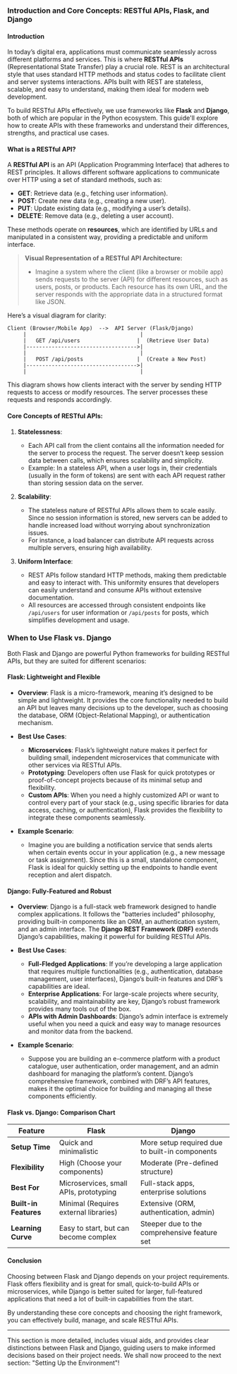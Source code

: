 ### **Introduction and Core Concepts: RESTful APIs, Flask, and Django**

#### **Introduction**

In today’s digital era, applications must communicate seamlessly across different platforms and services. This is where **RESTful APIs** (Representational State Transfer) play a crucial role. REST is an architectural style that uses standard HTTP methods and status codes to facilitate client and server systems interactions. APIs built with REST are stateless, scalable, and easy to understand, making them ideal for modern web development.

To build RESTful APIs effectively, we use frameworks like **Flask** and **Django**, both of which are popular in the Python ecosystem. This guide'll explore how to create APIs with these frameworks and understand their differences, strengths, and practical use cases.

#### **What is a RESTful API?**

A **RESTful API** is an API (Application Programming Interface) that adheres to REST principles. It allows different software applications to communicate over HTTP using a set of standard methods, such as:

- **GET**: Retrieve data (e.g., fetching user information).
- **POST**: Create new data (e.g., creating a new user).
- **PUT**: Update existing data (e.g., modifying a user’s details).
- **DELETE**: Remove data (e.g., deleting a user account).

These methods operate on **resources**, which are identified by URLs and manipulated in a consistent way, providing a predictable and uniform interface. 

> **Visual Representation of a RESTful API Architecture:**
> - Imagine a system where the client (like a browser or mobile app) sends requests to the server (API) for different resources, such as users, posts, or products. Each resource has its own URL, and the server responds with the appropriate data in a structured format like JSON.

Here’s a visual diagram for clarity:

```
Client (Browser/Mobile App)  -->  API Server (Flask/Django)
     |                                    |
     |   GET /api/users                  |  (Retrieve User Data)
     |----------------------------------->|
     |                                    |
     |   POST /api/posts                 |  (Create a New Post)
     |----------------------------------->|
     |                                    |
```

This diagram shows how clients interact with the server by sending HTTP requests to access or modify resources. The server processes these requests and responds accordingly.

#### **Core Concepts of RESTful APIs:**

1. **Statelessness**:
   - Each API call from the client contains all the information needed for the server to process the request. The server doesn’t keep session data between calls, which ensures scalability and simplicity.
   - Example: In a stateless API, when a user logs in, their credentials (usually in the form of tokens) are sent with each API request rather than storing session data on the server.

2. **Scalability**:
   - The stateless nature of RESTful APIs allows them to scale easily. Since no session information is stored, new servers can be added to handle increased load without worrying about synchronization issues.
   - For instance, a load balancer can distribute API requests across multiple servers, ensuring high availability.

3. **Uniform Interface**:
   - REST APIs follow standard HTTP methods, making them predictable and easy to interact with. This uniformity ensures that developers can easily understand and consume APIs without extensive documentation.
   - All resources are accessed through consistent endpoints like `/api/users` for user information or `/api/posts` for posts, which simplifies development and usage.

### **When to Use Flask vs. Django**

Both Flask and Django are powerful Python frameworks for building RESTful APIs, but they are suited for different scenarios:

#### **Flask**: Lightweight and Flexible
- **Overview**: Flask is a micro-framework, meaning it’s designed to be simple and lightweight. It provides the core functionality needed to build an API but leaves many decisions up to the developer, such as choosing the database, ORM (Object-Relational Mapping), or authentication mechanism.
- **Best Use Cases**:
  - **Microservices**: Flask’s lightweight nature makes it perfect for building small, independent microservices that communicate with other services via RESTful APIs.
  - **Prototyping**: Developers often use Flask for quick prototypes or proof-of-concept projects because of its minimal setup and flexibility.
  - **Custom APIs**: When you need a highly customized API or want to control every part of your stack (e.g., using specific libraries for data access, caching, or authentication), Flask provides the flexibility to integrate these components seamlessly.

- **Example Scenario**: 
  - Imagine you are building a notification service that sends alerts when certain events occur in your application (e.g., a new message or task assignment). Since this is a small, standalone component, Flask is ideal for quickly setting up the endpoints to handle event reception and alert dispatch.

#### **Django**: Fully-Featured and Robust
- **Overview**: Django is a full-stack web framework designed to handle complex applications. It follows the "batteries included" philosophy, providing built-in components like an ORM, an authentication system, and an admin interface. The **Django REST Framework (DRF)** extends Django’s capabilities, making it powerful for building RESTful APIs.
- **Best Use Cases**:
  - **Full-Fledged Applications**: If you’re developing a large application that requires multiple functionalities (e.g., authentication, database management, user interfaces), Django’s built-in features and DRF’s capabilities are ideal.
  - **Enterprise Applications**: For large-scale projects where security, scalability, and maintainability are key, Django’s robust framework provides many tools out of the box.
  - **APIs with Admin Dashboards**: Django’s admin interface is extremely useful when you need a quick and easy way to manage resources and monitor data from the backend.

- **Example Scenario**:
  - Suppose you are building an e-commerce platform with a product catalogue, user authentication, order management, and an admin dashboard for managing the platform’s content. Django’s comprehensive framework, combined with DRF’s API features, makes it the optimal choice for building and managing all these components efficiently.

#### **Flask vs. Django: Comparison Chart**

| Feature                | Flask                                   | Django                                   |
|------------------------|-----------------------------------------|-----------------------------------------|
| **Setup Time**         | Quick and minimalistic                 | More setup required due to built-in components |
| **Flexibility**        | High (Choose your components)          | Moderate (Pre-defined structure)        |
| **Best For**           | Microservices, small APIs, prototyping | Full-stack apps, enterprise solutions   |
| **Built-in Features**  | Minimal (Requires external libraries)  | Extensive (ORM, authentication, admin)  |
| **Learning Curve**     | Easy to start, but can become complex  | Steeper due to the comprehensive feature set |

#### **Conclusion**

Choosing between Flask and Django depends on your project requirements. Flask offers flexibility and is great for small, quick-to-build APIs or microservices, while Django is better suited for larger, full-featured applications that need a lot of built-in capabilities from the start.

By understanding these core concepts and choosing the right framework, you can effectively build, manage, and scale RESTful APIs. 

---

This section is more detailed, includes visual aids, and provides clear distinctions between Flask and Django, guiding users to make informed decisions based on their project needs. We shall now proceed to the next section: "Setting Up the Environment"!
